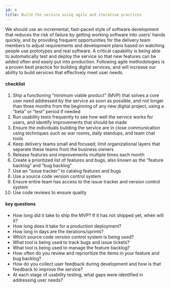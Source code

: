 ```yaml
---
id: 4
title: Build the service using agile and iterative practices
---
```


We should use an incremental, fast-paced style of software development that reduces the risk of failure by getting working software into users’ hands quickly, and by providing frequent opportunities for the delivery team members to adjust requirements and development plans based on watching people use prototypes and real software. A critical capability is being able to automatically test and deploy the service so that new features can be added often and easily put into production. Following agile methodologies is a proven best practice for building digital services, and will increase our ability to build services that effectively meet user needs.

#### checklist
1. Ship a functioning “minimum viable product” (MVP) that solves a core user need addressed by the service as soon as possible, and not longer than three months from the beginning of any new digital project, using a “beta” or “test” period if needed
2. Run usability tests frequently to see how well the service works for users, and identify improvements that should be made
3. Ensure the individuals building the service are in close communication using techniques such as war rooms, daily standups, and team chat tools
4. Keep delivery teams small and focused; limit organizational layers that separate these teams from the business owners
5. Release features and improvements multiple times each month
6. Create a prioritized list of features and bugs, also known as the “feature backlog” and “bug backlog”
7. Use an “issue tracker” to catalog features and bugs
8. Use a source code version control system
9. Ensure entire team has access to the issue tracker and version control system
10. Use code reviews to ensure quality


#### key questions
- How long did it take to ship the MVP? If it has not shipped yet, when will it?
- How long does it take for a production deployment?
- How long in days are the iterations/sprints?
- Which source code version control system is being used?
- What tool is being used to track bugs and issue tickets?
- What tool is being used to manage the feature backlog?
- How often do you review and reprioritize the items in your feature and bug backlog?
- How do you collect user feedback during development and how is that feedback to improve the service?
- At each stage of usability testing, what gaps were identified in addressing user needs?

